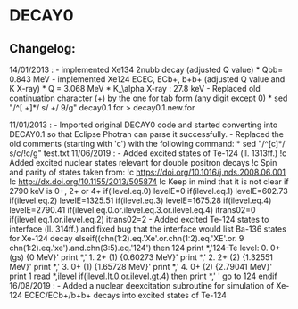 DECAY0
========

Changelog:
----------



14/01/2013 :
     - implemented Xe134 2nubb decay (adjusted Q value)
            * Qbb= 0.843 MeV
     - implemented Xe124 ECEC, ECb+, b+b+ (adjusted Q value and K X-ray) 
            * Q = 3.068 MeV
            * K_\alpha X-ray : 27.8 keV
	- Replaced old continuation character (+) by the one for tab form (any digit except 0)
		* sed "/^[     +]*/ s/     +/     9/g" decay0.1.for > decay0.1.new.for

11/01/2013 : 
	- Imported original DECAY0 code and started converting into DECAY0.1 so that Eclipse Photran can parse it successfully.
	- Replaced the old comments (starting with 'c') with the following command:
		* sed "/^[c]*/ s/c/\!c/g" test.txt 
11/06/2019 :
	- Added excited states of Te-124 (ll. 1313ff.)
		!c Added excited nuclear states relevant for double positron decays
		!c Spin and parity of states taken from:
		!c https://doi.org/10.1016/j.nds.2008.06.001
		!c http://dx.doi.org/10.1155/2013/505874
		!c Keep in mind that it is not clear if 2790 keV is 0+, 2+ or 4+
		if(ilevel.eq.0) levelE=0
	        if(ilevel.eq.1) levelE=602.73
	        if(ilevel.eq.2) levelE=1325.51
	        if(ilevel.eq.3) levelE=1675.28
	        if(ilevel.eq.4) levelE=2790.41
	        if(ilevel.eq.0.or.ilevel.eq.3.or.ilevel.eq.4) itrans02=0
	        if(ilevel.eq.1.or.ilevel.eq.2) itrans02=2
	- Added excited Te-124 states to interface (ll. 314ff.) and fixed bug that the interface would list Ba-136 states for Xe-124 decay
		elseif((chn(1:2).eq.'Xe'.or.chn(1:2).eq.'XE'.or.
     9             	chn(1:2).eq.'xe').and.chn(3:5).eq.'124') then
	124	      print *,'124-Te level:   0. 0+ (gs)     {0 MeV}'
		      print *,'                1. 2+ (1)  {0.60273 MeV}'
		      print *,'                2. 2+ (2)  {1.32551 MeV}'
		      print *,'                3. 0+ (1)  {1.65728 MeV}'
		      print *,'                4. 0+ (2)  {2.79041 MeV}'
		      print 1
		      read *,ilevel
		      if(ilevel.lt.0.or.ilevel.gt.4) then
			 print *,'   '
			 go to 124
		      endif
16/08/2019 :
	- Added a nuclear deexcitation subroutine for simulation of Xe-124 ECEC/ECb+/b+b+ decays into excited states of Te-124
